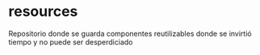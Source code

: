 # resources
Repositorio donde se guarda componentes reutilizables donde se invirtió tiempo y no puede ser desperdiciado 
